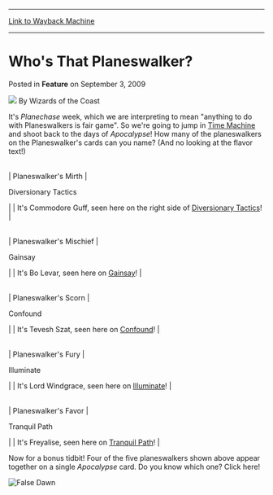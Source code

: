 
---
[Link to Wayback Machine](https://web.archive.org/web/20210429153214/https://magic.wizards.com/en/articles/archive/feature/whos-planeswalker-2009-09-03)

[_metadata_:author]:- "Wizards of the Coast"
[_metadata_:description]:- "It's Planechase week, which we are interpreting to mean `anything to do with Planeswalkers is fair game`. So we're going to jump in Time Machine and shoot back to the days of Apocalypse! How many of the planeswalkers on the Planeswalker's cards can you name? (And no looking at the flavor text!)     It's Commodore Guff, seen here on the right side of Diversionary Tactics!"
[_metadata_:generator]:- "Drupal 7 (http://drupal.org)"
[_metadata_:publish_date]:- "2009-09-03"
[_metadata_:title]:- "Who's That Planeswalker?"
[_metadata_:wayback_capture_timestamp]:- "2021-04-29 15:32:14+00:00"
[_metadata_:wayback_raw_url]:- "https://web.archive.org/web/20210429153214id_/https://magic.wizards.com/en/articles/archive/feature/whos-planeswalker-2009-09-03"
[_metadata_:wayback_url]:- "https://magic.wizards.com/en/articles/archive/feature/whos-planeswalker-2009-09-03"
---


Who's That Planeswalker?
========================



 Posted in **Feature**
 on September 3, 2009 






![](https://media.magic.wizards.com/styles/auth_small/public/images/person/wizards_author.jpg)
By Wizards of the Coast












It's *Planechase* week, which we are interpreting to mean "anything to do with Planeswalkers is fair game". So we're going to jump in [Time Machine](http://gatherer.wizards.com/Pages/Card/Details.aspx?&name=Time%2BMachine) and shoot back to the days of *Apocalypse*! How many of the planeswalkers on the Planeswalker's cards can you name? (And no looking at the flavor text!)




|  |  |
| --- | --- |
| 
Planeswalker's Mirth
 | 

Diversionary Tactics

 |
| It's Commodore Guff, seen here on the right side of [Diversionary Tactics](http://gatherer.wizards.com/Pages/Card/Details.aspx?name=Diversionary+Tactics)! |



|  |  |
| --- | --- |
| 
Planeswalker's Mischief
 | 

Gainsay

 |
| It's Bo Levar, seen here on [Gainsay](http://gatherer.wizards.com/Pages/Card/Details.aspx?name=Gainsay)! |



|  |  |
| --- | --- |
| 
Planeswalker's Scorn
 | 

Confound

 |
| It's Tevesh Szat, seen here on [Confound](http://gatherer.wizards.com/Pages/Card/Details.aspx?name=Confound)! |



|  |  |
| --- | --- |
| 
Planeswalker's Fury
 | 

Illuminate

 |
| It's Lord Windgrace, seen here on [Illuminate](http://gatherer.wizards.com/Pages/Card/Details.aspx?name=Illuminate)! |



|  |  |
| --- | --- |
| 
Planeswalker's Favor
 | 

Tranquil Path

 |
| It's Freyalise, seen here on [Tranquil Path](http://gatherer.wizards.com/Pages/Card/Details.aspx?name=Tranquil+Path)! |

Now for a bonus tidbit! Four of the five planeswalkers shown above appear together on a single *Apocalypse* card. Do you know which one? Click here!



![False Dawn](http://gatherer.wizards.com/Handlers/Image.ashx?type=card&name=False+Dawn)








